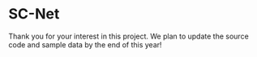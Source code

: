 # SC-Net

Thank you for your interest in this project. We plan to update the source code and sample data by the end of this year!
